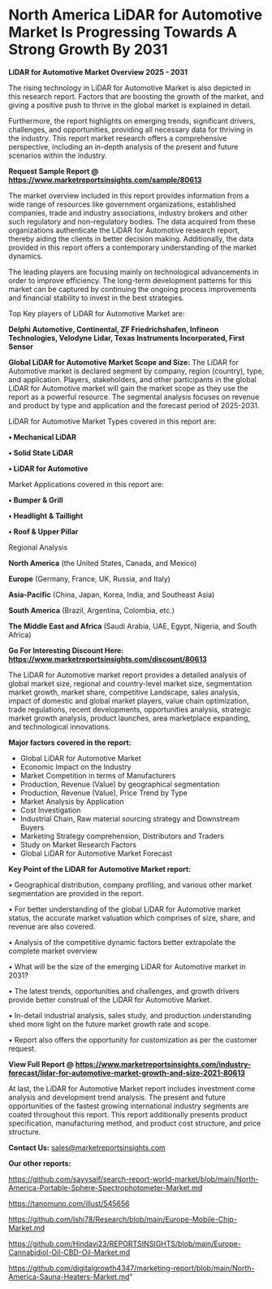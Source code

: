 # North America LiDAR for Automotive Market Is Progressing Towards A Strong Growth By 2031

<Strong> LiDAR for Automotive Market Overview 2025 - 2031</strong>

The rising technology in LiDAR for Automotive Market is also depicted in this research report. Factors that are boosting the growth of the market, and giving a positive push to thrive in the global market is explained in detail.

Furthermore, the report highlights on emerging trends, significant drivers, challenges, and opportunities, providing all necessary data for thriving in the industry. This report market research offers a comprehensive perspective, including an in-depth analysis of the present and future scenarios within the industry.

<strong>Request Sample Report @ <a href=https://www.marketreportsinsights.com/sample/80613>https://www.marketreportsinsights.com/sample/80613</a></strong>

The market overview included in this report provides information from a wide range of resources like government organizations, established companies, trade and industry associations, industry brokers and other such regulatory and non-regulatory bodies. The data acquired from these organizations authenticate the LiDAR for Automotive research report, thereby aiding the clients in better decision making. Additionally, the data provided in this report offers a contemporary understanding of the market dynamics.

The leading players are focusing mainly on technological advancements in order to improve efficiency. The long-term development patterns for this market can be captured by continuing the ongoing process improvements and financial stability to invest in the best strategies.

Top Key players of LiDAR for Automotive Market are:

<strong>Delphi Automotive, Continental, ZF Friedrichshafen, Infineon Technologies, Velodyne Lidar, Texas Instruments Incorporated, First Sensor</strong>

<strong><b>Global LiDAR for Automotive Market Scope and Size:</b></strong>
The LiDAR for Automotive market is declared segment by company, region (country), type, and application. Players, stakeholders, and other participants in the global LiDAR for Automotive market will gain the market scope as they use the report as a powerful resource. The segmental analysis focuses on revenue and product by type and application and the forecast period of 2025-2031.

LiDAR for Automotive Market Types covered in this report are:

<strong>• Mechanical LiDAR

• Solid State LiDAR

• LiDAR for Automotive</strong>

Market Applications covered in this report are:

<strong>• Bumper & Grill

• Headlight & Taillight

• Roof & Upper Pillar</strong> 

Regional Analysis

<strong>North America</strong> (the United States, Canada, and Mexico)

<strong>Europe</strong> (Germany, France, UK, Russia, and Italy)

<strong>Asia-Pacific</strong> (China, Japan, Korea, India, and Southeast Asia)

<strong>South America</strong> (Brazil, Argentina, Colombia, etc.)

<strong>The Middle East and Africa</strong> (Saudi Arabia, UAE, Egypt, Nigeria, and South Africa)

<strong>Go For Interesting Discount Here: <a href=https://www.marketreportsinsights.com/discount/80613>https://www.marketreportsinsights.com/discount/80613</a></strong>

The LiDAR for Automotive market report provides a detailed analysis of global market size, regional and country-level market size, segmentation market growth, market share, competitive Landscape, sales analysis, impact of domestic and global market players, value chain optimization, trade regulations, recent developments, opportunities analysis, strategic market growth analysis, product launches, area marketplace expanding, and technological innovations.

<strong><b>Major factors covered in the report:</b></strong>
<ul>
  <li>Global LiDAR for Automotive Market </li>
  <li>Economic Impact on the Industry</li>
  <li>Market Competition in terms of Manufacturers</li>
  <li>Production, Revenue (Value) by geographical segmentation</li>
  <li>Production, Revenue (Value), Price Trend by Type</li>
  <li>Market Analysis by Application</li>
  <li>Cost Investigation</li>
  <li>Industrial Chain, Raw material sourcing strategy and Downstream Buyers</li>
  <li>Marketing Strategy comprehension, Distributors and Traders</li>
  <li>Study on Market Research Factors</li>
  <li>Global LiDAR for Automotive Market Forecast</li>
</ul>

<strong><b>Key Point of the LiDAR for Automotive Market report:</b></strong>

• Geographical distribution, company profiling, and various other market segmentation are provided in the report.

• For better understanding of the global LiDAR for Automotive market status, the accurate market valuation which comprises of size, share, and revenue are also covered.

• Analysis of the competitive dynamic factors better extrapolate the complete market overview

• What will be the size of the emerging LiDAR for Automotive market in 2031?

• The latest trends, opportunities and challenges, and growth drivers provide better construal of the LiDAR for Automotive Market.

• In-detail industrial analysis, sales study, and production understanding shed more light on the future market growth rate and scope.

• Report also offers the opportunity for customization as per the customer request.

<strong><b>View Full Report @ <a href=https://www.marketreportsinsights.com/industry-forecast/lidar-for-automotive-market-growth-and-size-2021-80613>https://www.marketreportsinsights.com/industry-forecast/lidar-for-automotive-market-growth-and-size-2021-80613</a></b></strong>


At last, the LiDAR for Automotive Market report includes investment come analysis and development trend analysis. The present and future opportunities of the fastest growing international industry segments are coated throughout this report. This report additionally presents product specification, manufacturing method, and product cost structure, and price structure.

<strong>Contact Us:</strong>
sales@marketreportsinsights.com

<strong>Our other reports:</strong>

<a href=https://github.com/sayysaif/search-report-world-market/blob/main/North-America-Portable-Sphere-Spectrophotometer-Market.md>https://github.com/sayysaif/search-report-world-market/blob/main/North-America-Portable-Sphere-Spectrophotometer-Market.md</a>

<a href=https://tanomuno.com/illust/545656>https://tanomuno.com/illust/545656</a>

<a href=https://github.com/Ishi78/Research/blob/main/Europe-Mobile-Chip-Market.md>https://github.com/Ishi78/Research/blob/main/Europe-Mobile-Chip-Market.md</a>

<a href=https://github.com/Hindavi23/REPORTSINSIGHTS/blob/main/Europe-Cannabidiol-Oil-CBD-Oil-Market.md>https://github.com/Hindavi23/REPORTSINSIGHTS/blob/main/Europe-Cannabidiol-Oil-CBD-Oil-Market.md</a>

<a href=https://github.com/digitalgrowth4347/marketing-report/blob/main/North-America-Sauna-Heaters-Market.md>https://github.com/digitalgrowth4347/marketing-report/blob/main/North-America-Sauna-Heaters-Market.md</a>"
